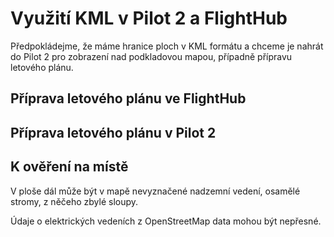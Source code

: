 # Využití KML v Pilot 2 a FlightHub

Předpokládejme, že máme hranice ploch v KML formátu a chceme je nahrát do Pilot 2 pro zobrazení nad podkladovou mapou, případně přípravu letového plánu.

## Příprava letového plánu ve FlightHub



## Příprava letového plánu v Pilot 2



## K ověření na místě

V ploše dál může být v mapě nevyznačené nadzemní vedení, osamělé stromy, z něčeho zbylé sloupy. 

Údaje o elektrických vedeních z OpenStreetMap data mohou být nepřesné.

